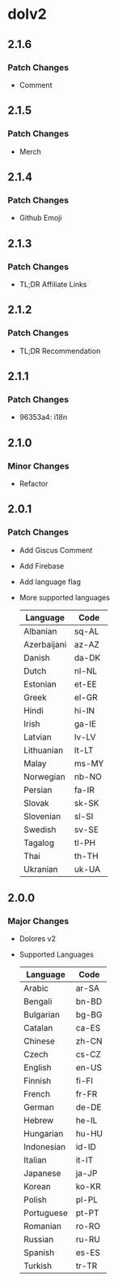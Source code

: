 # dolv2

## 2.1.6

### Patch Changes

- Comment

## 2.1.5

### Patch Changes

- Merch

## 2.1.4

### Patch Changes

- Github Emoji

## 2.1.3

### Patch Changes

- TL;DR Affiliate Links

## 2.1.2

### Patch Changes

- TL;DR Recommendation

## 2.1.1

### Patch Changes

- 96353a4: i18n

## 2.1.0

### Minor Changes

- Refactor

## 2.0.1

### Patch Changes

- Add Giscus Comment
- Add Firebase
- Add language flag
- More supported languages

  | Language    | Code  |
  | ----------- | ----- |
  | Albanian    | sq-AL |
  | Azerbaijani | az-AZ |
  | Danish      | da-DK |
  | Dutch       | nl-NL |
  | Estonian    | et-EE |
  | Greek       | el-GR |
  | Hindi       | hi-IN |
  | Irish       | ga-IE |
  | Latvian     | lv-LV |
  | Lithuanian  | lt-LT |
  | Malay       | ms-MY |
  | Norwegian   | nb-NO |
  | Persian     | fa-IR |
  | Slovak      | sk-SK |
  | Slovenian   | sl-SI |
  | Swedish     | sv-SE |
  | Tagalog     | tl-PH |
  | Thai        | th-TH |
  | Ukranian    | uk-UA |

## 2.0.0

### Major Changes

- Dolores v2
- Supported Languages

  | Language   | Code  |
  | ---------- | ----- |
  | Arabic     | ar-SA |
  | Bengali    | bn-BD |
  | Bulgarian  | bg-BG |
  | Catalan    | ca-ES |
  | Chinese    | zh-CN |
  | Czech      | cs-CZ |
  | English    | en-US |
  | Finnish    | fi-FI |
  | French     | fr-FR |
  | German     | de-DE |
  | Hebrew     | he-IL |
  | Hungarian  | hu-HU |
  | Indonesian | id-ID |
  | Italian    | it-IT |
  | Japanese   | ja-JP |
  | Korean     | ko-KR |
  | Polish     | pl-PL |
  | Portuguese | pt-PT |
  | Romanian   | ro-RO |
  | Russian    | ru-RU |
  | Spanish    | es-ES |
  | Turkish    | tr-TR |
